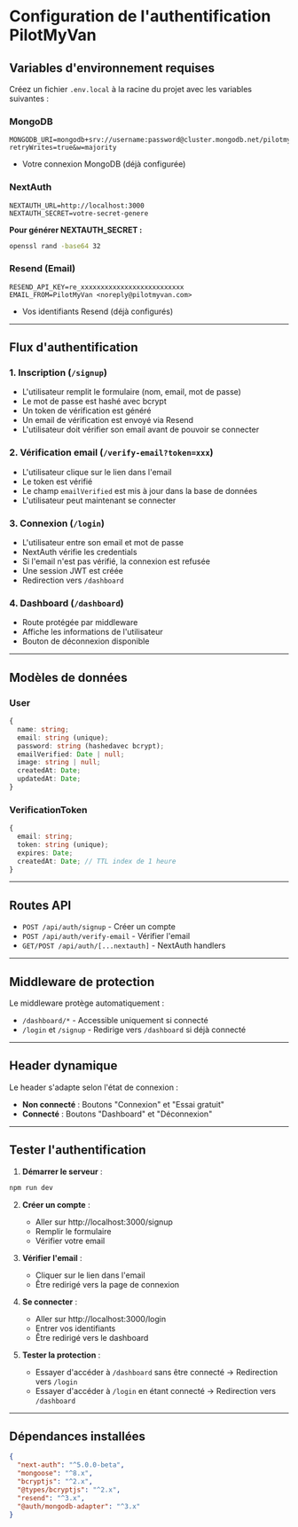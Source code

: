 # Configuration de l'authentification PilotMyVan

## Variables d'environnement requises

Créez un fichier `.env.local` à la racine du projet avec les variables suivantes :

### MongoDB
```env
MONGODB_URI=mongodb+srv://username:password@cluster.mongodb.net/pilotmyvan?retryWrites=true&w=majority
```
- Votre connexion MongoDB (déjà configurée)

### NextAuth
```env
NEXTAUTH_URL=http://localhost:3000
NEXTAUTH_SECRET=votre-secret-genere
```

**Pour générer NEXTAUTH_SECRET :**
```bash
openssl rand -base64 32
```

### Resend (Email)
```env
RESEND_API_KEY=re_xxxxxxxxxxxxxxxxxxxxxxxxxx
EMAIL_FROM=PilotMyVan <noreply@pilotmyvan.com>
```
- Vos identifiants Resend (déjà configurés)

---

## Flux d'authentification

### 1. Inscription (`/signup`)
- L'utilisateur remplit le formulaire (nom, email, mot de passe)
- Le mot de passe est hashé avec bcrypt
- Un token de vérification est généré
- Un email de vérification est envoyé via Resend
- L'utilisateur doit vérifier son email avant de pouvoir se connecter

### 2. Vérification email (`/verify-email?token=xxx`)
- L'utilisateur clique sur le lien dans l'email
- Le token est vérifié
- Le champ `emailVerified` est mis à jour dans la base de données
- L'utilisateur peut maintenant se connecter

### 3. Connexion (`/login`)
- L'utilisateur entre son email et mot de passe
- NextAuth vérifie les credentials
- Si l'email n'est pas vérifié, la connexion est refusée
- Une session JWT est créée
- Redirection vers `/dashboard`

### 4. Dashboard (`/dashboard`)
- Route protégée par middleware
- Affiche les informations de l'utilisateur
- Bouton de déconnexion disponible

---

## Modèles de données

### User
```typescript
{
  name: string;
  email: string (unique);
  password: string (hashedavec bcrypt);
  emailVerified: Date | null;
  image: string | null;
  createdAt: Date;
  updatedAt: Date;
}
```

### VerificationToken
```typescript
{
  email: string;
  token: string (unique);
  expires: Date;
  createdAt: Date; // TTL index de 1 heure
}
```

---

## Routes API

- `POST /api/auth/signup` - Créer un compte
- `POST /api/auth/verify-email` - Vérifier l'email
- `GET/POST /api/auth/[...nextauth]` - NextAuth handlers

---

## Middleware de protection

Le middleware protège automatiquement :
- `/dashboard/*` - Accessible uniquement si connecté
- `/login` et `/signup` - Redirige vers `/dashboard` si déjà connecté

---

## Header dynamique

Le header s'adapte selon l'état de connexion :
- **Non connecté** : Boutons "Connexion" et "Essai gratuit"
- **Connecté** : Boutons "Dashboard" et "Déconnexion"

---

## Tester l'authentification

1. **Démarrer le serveur** :
```bash
npm run dev
```

2. **Créer un compte** :
   - Aller sur http://localhost:3000/signup
   - Remplir le formulaire
   - Vérifier votre email

3. **Vérifier l'email** :
   - Cliquer sur le lien dans l'email
   - Être redirigé vers la page de connexion

4. **Se connecter** :
   - Aller sur http://localhost:3000/login
   - Entrer vos identifiants
   - Être redirigé vers le dashboard

5. **Tester la protection** :
   - Essayer d'accéder à `/dashboard` sans être connecté → Redirection vers `/login`
   - Essayer d'accéder à `/login` en étant connecté → Redirection vers `/dashboard`

---

## Dépendances installées

```json
{
  "next-auth": "^5.0.0-beta",
  "mongoose": "^8.x",
  "bcryptjs": "^2.x",
  "@types/bcryptjs": "^2.x",
  "resend": "^3.x",
  "@auth/mongodb-adapter": "^3.x"
}
```


